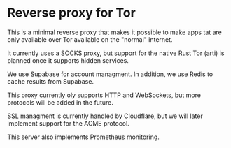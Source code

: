 # Reverse proxy for Tor

This is a minimal reverse proxy that makes it possible to make apps tat are only available over Tor available on the "normal" internet.

It currently uses a SOCKS proxy, but support for the native Rust Tor (arti) is planned once it supports hidden services.

We use Supabase for account managment. In addition, we use Redis to cache results from Supabase.

This proxy currently oly supports HTTP and WebSockets, but more protocols will be added in the future.

SSL managment is currently handled by Cloudflare, but we will later implement support for the ACME protocol.

This server also implements Prometheus monitoring.
